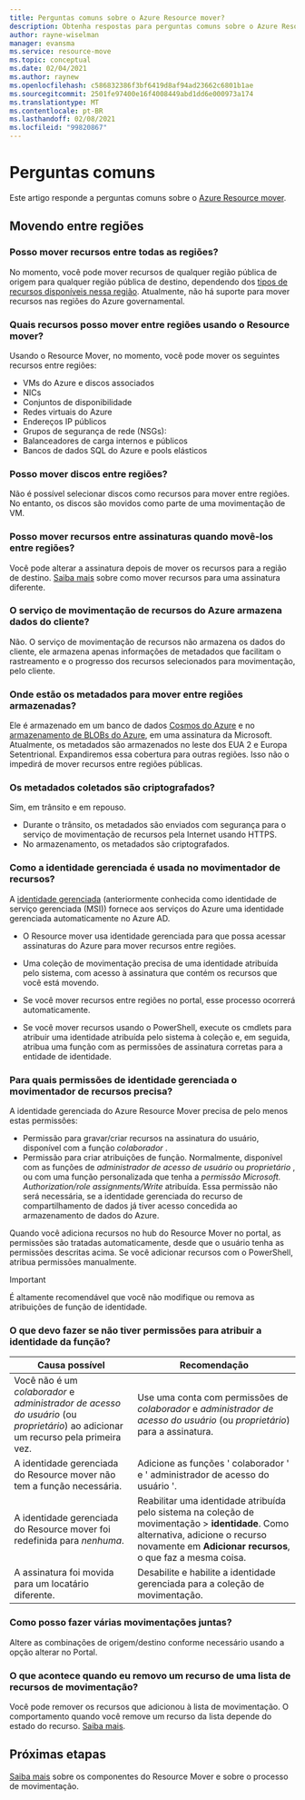 ```yaml
---
title: Perguntas comuns sobre o Azure Resource mover?
description: Obtenha respostas para perguntas comuns sobre o Azure Resource mover
author: rayne-wiselman
manager: evansma
ms.service: resource-move
ms.topic: conceptual
ms.date: 02/04/2021
ms.author: raynew
ms.openlocfilehash: c586832386f3bf6419d8af94ad23662c6801b1ae
ms.sourcegitcommit: 2501fe97400e16f4008449abd1dd6e000973a174
ms.translationtype: MT
ms.contentlocale: pt-BR
ms.lasthandoff: 02/08/2021
ms.locfileid: "99820867"
---
```

# <a name="common-questions"></a>Perguntas comuns

Este artigo responde a perguntas comuns sobre o [Azure Resource mover](overview.md).


## <a name="moving-across-regions"></a>Movendo entre regiões

### <a name="can-i-move-resources-across-any-regions"></a>Posso mover recursos entre todas as regiões?

No momento, você pode mover recursos de qualquer região pública de origem para qualquer região pública de destino, dependendo dos [tipos de recursos disponíveis nessa região](https://azure.microsoft.com/global-infrastructure/services/). Atualmente, não há suporte para mover recursos nas regiões do Azure governamental.

### <a name="what-resources-can-i-move-across-regions-using-resource-mover"></a>Quais recursos posso mover entre regiões usando o Resource mover?

Usando o Resource Mover, no momento, você pode mover os seguintes recursos entre regiões:

- VMs do Azure e discos associados
- NICs
- Conjuntos de disponibilidade 
- Redes virtuais do Azure 
- Endereços IP públicos
- Grupos de segurança de rede (NSGs):
- Balanceadores de carga internos e públicos 
- Bancos de dados SQL do Azure e pools elásticos

### <a name="can-i-move-disks-across-regions"></a>Posso mover discos entre regiões?

Não é possível selecionar discos como recursos para mover entre regiões. No entanto, os discos são movidos como parte de uma movimentação de VM.

### <a name="can-i-move-resources-across-subscriptions-when-i-move-them-across-regions"></a>Posso mover recursos entre assinaturas quando movê-los entre regiões?

Você pode alterar a assinatura depois de mover os recursos para a região de destino. [Saiba mais](../azure-resource-manager/management/move-resource-group-and-subscription.md) sobre como mover recursos para uma assinatura diferente. 

### <a name="does-azure-resource-move-service-store-customer-data"></a>O serviço de movimentação de recursos do Azure armazena dados do cliente? 
Não. O serviço de movimentação de recursos não armazena os dados do cliente, ele armazena apenas informações de metadados que facilitam o rastreamento e o progresso dos recursos selecionados para movimentação, pelo cliente.


### <a name="where-is-the-metadata-for-moving-across-regions-stored"></a>Onde estão os metadados para mover entre regiões armazenadas?

Ele é armazenado em um banco de dados [Cosmos do Azure](../cosmos-db/database-encryption-at-rest.md) e no [armazenamento de BLOBs do Azure](../storage/common/storage-service-encryption.md), em uma assinatura da Microsoft. Atualmente, os metadados são armazenados no leste dos EUA 2 e Europa Setentrional. Expandiremos essa cobertura para outras regiões. Isso não o impedirá de mover recursos entre regiões públicas.

### <a name="is-the-collected-metadata-encrypted"></a>Os metadados coletados são criptografados?

Sim, em trânsito e em repouso.
- Durante o trânsito, os metadados são enviados com segurança para o serviço de movimentação de recursos pela Internet usando HTTPS.
- No armazenamento, os metadados são criptografados.

### <a name="how-is-managed-identity-used-in-resource-mover"></a>Como a identidade gerenciada é usada no movimentador de recursos?

A [identidade gerenciada](../active-directory/managed-identities-azure-resources/overview.md) (anteriormente conhecida como identidade de serviço gerenciada (MSI)) fornece aos serviços do Azure uma identidade gerenciada automaticamente no Azure AD.
- O Resource mover usa identidade gerenciada para que possa acessar assinaturas do Azure para mover recursos entre regiões.
- Uma coleção de movimentação precisa de uma identidade atribuída pelo sistema, com acesso à assinatura que contém os recursos que você está movendo.

- Se você mover recursos entre regiões no portal, esse processo ocorrerá automaticamente.
- Se você mover recursos usando o PowerShell, execute os cmdlets para atribuir uma identidade atribuída pelo sistema à coleção e, em seguida, atribua uma função com as permissões de assinatura corretas para a entidade de identidade. 

### <a name="what-managed-identity-permissions-does-resource-mover-need"></a>Para quais permissões de identidade gerenciada o movimentador de recursos precisa?

A identidade gerenciada do Azure Resource Mover precisa de pelo menos estas permissões: 

- Permissão para gravar/criar recursos na assinatura do usuário, disponível com a função *colaborador* . 
- Permissão para criar atribuições de função. Normalmente, disponível com as funções de *administrador de acesso de usuário* ou *proprietário* , ou com uma função personalizada que tenha a *permissão Microsoft. Authorization/role assignments/Write* atribuída. Essa permissão não será necessária, se a identidade gerenciada do recurso de compartilhamento de dados já tiver acesso concedida ao armazenamento de dados do Azure. 
 
Quando você adiciona recursos no hub do Resource Mover no portal, as permissões são tratadas automaticamente, desde que o usuário tenha as permissões descritas acima. Se você adicionar recursos com o PowerShell, atribua permissões manualmente.

> [!IMPORTANT]
> É altamente recomendável que você não modifique ou remova as atribuições de função de identidade. 

### <a name="what-should-i-do-if-i-dont-have-permissions-to-assign-role-identity"></a>O que devo fazer se não tiver permissões para atribuir a identidade da função?

**Causa possível** | **Recomendação**
--- | ---
Você não é um *colaborador* e *administrador de acesso do usuário* (ou *proprietário*) ao adicionar um recurso pela primeira vez. | Use uma conta com permissões de *colaborador* e *administrador de acesso do usuário* (ou *proprietário*) para a assinatura.
A identidade gerenciada do Resource mover não tem a função necessária. | Adicione as funções ' colaborador ' e ' administrador de acesso do usuário '.
A identidade gerenciada do Resource mover foi redefinida para *nenhuma*. | Reabilitar uma identidade atribuída pelo sistema na coleção de movimentação > **identidade**. Como alternativa, adicione o recurso novamente em **Adicionar recursos**, o que faz a mesma coisa.  
A assinatura foi movida para um locatário diferente. | Desabilite e habilite a identidade gerenciada para a coleção de movimentação.

### <a name="how-can-i-do-multiple-moves-together"></a>Como posso fazer várias movimentações juntas?

Altere as combinações de origem/destino conforme necessário usando a opção alterar no Portal.

### <a name="what-happens-when-i-remove-a-resource-from-a-list-of-move-resources"></a>O que acontece quando eu removo um recurso de uma lista de recursos de movimentação?

Você pode remover os recursos que adicionou à lista de movimentação. O comportamento quando você remove um recurso da lista depende do estado do recurso. [Saiba mais](remove-move-resources.md#vm-resource-state-after-removing).



## <a name="next-steps"></a>Próximas etapas

[Saiba mais](about-move-process.md) sobre os componentes do Resource Mover e sobre o processo de movimentação.

